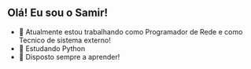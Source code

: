 ## Olá! Eu sou o Samir!

- 🔭 Atualmente estou trabalhando como Programador de Rede e como Tecnico de sistema externo!
- 🌱 Estudando Python
- 👯 Disposto sempre a aprender!
